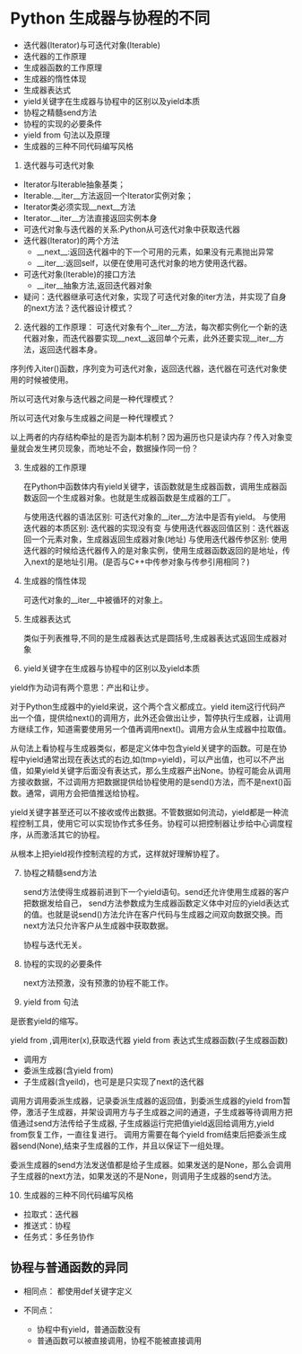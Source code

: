 # Python 生成器与协程的不同

- 迭代器(Iterator)与可迭代对象(Iterable)
- 迭代器的工作原理
- 生成器函数的工作原理
- 生成器的惰性体现
- 生成器表达式
- yield关键字在生成器与协程中的区别以及yield本质
- 协程之精髓send方法
- 协程的实现的必要条件
- yield from 句法以及原理
- 生成器的三种不同代码编写风格

1. 迭代器与可迭代对象
+ Iterator与Iterable抽象基类；
+ Iterable.\_\_iter\_\_方法返回一个Iterator实例对象；
+ Iterator类必须实现\_\_next\_\_方法
+ Iterator.\_\_iter\_\_方法直接返回实例本身
+ 可迭代对象与迭代器的关系:Python从可迭代对象中获取迭代器
+ 迭代器(Iterator)的两个方法
  - \_\_next\_\_:返回迭代器中的下一个可用的元素，如果没有元素抛出异常
  - \_\_iter\_\_:返回self，以便在使用可迭代对象的地方使用迭代器。
+ 可迭代对象(Iterable)的接口方法
  - \_\_iter\_\_抽象方法,返回迭代器对象
+ 疑问：迭代器继承可迭代对象，实现了可迭代对象的iter方法，并实现了自身的next方法？迭代器设计模式？

2. 迭代器的工作原理：
可迭代对象有个\_\_iter\_\_方法，每次都实例化一个新的迭代器对象，而迭代器要实现\_\_next\_\_返回单个元素，此外还要实现\_\_iter\_\_方法，返回迭代器本身。

序列传入iter()函数，序列变为可迭代对象，返回迭代器，迭代器在可迭代对象使用的时候被使用。

所以可迭代对象与迭代器之间是一种代理模式？

所以可迭代对象与生成器之间是一种代理模式？

以上两者的内存结构牵扯的是否为副本机制？因为遍历也只是读内存？传入对象变量就会发生拷贝现象，而地址不会，数据操作同一份？

3. 生成器的工作原理

   在Python中函数体内有yield关键字，该函数就是生成器函数，调用生成器函数返回一个生成器对象。也就是生成器函数是生成器的工厂。

   与使用迭代器的语法区别: 可迭代对象的\_\_iter\_\_方法中是否有yield。
   与使用迭代器的本质区别: 迭代器的实现没有变
   与使用迭代器返回值区别：迭代器返回一个元素对象，生成器返回生成器对象(地址)
   与使用迭代器传参区别: 使用迭代器的时候给迭代器传入的是对象实例，使用生成器函数返回的是地址，传入next的是地址引用。(是否与C++中传参对象与传参引用相同？)

4. 生成器的惰性体现
   
   可迭代对象的\_\_iter\_\_中被循环的对象上。

5. 生成器表达式

   类似于列表推导,不同的是生成器表达式是圆括号,生成器表达式返回生成器对象

6. yield关键字在生成器与协程中的区别以及yield本质

yield作为动词有两个意思：产出和让步。

对于Python生成器中的yield来说，这个两个含义都成立。yield item这行代码产出一个值，提供给next()的调用方，此外还会做出让步，暂停执行生成器，让调用方继续工作，知道需要使用另一个值再调用next()。调用方会从生成器中拉取值。

从句法上看协程与生成器类似，都是定义体中包含yield关键字的函数。可是在协程中yield通常出现在表达式的右边,如(tmp=yield)，可以产出值，也可以不产出值，如果yield关键字后面没有表达式，那么生成器产出None。协程可能会从调用方接收数据，不过调用方把数据提供给协程使用的是send()方法，而不是next()函数。通常，调用方会把值推送给协程。

yield关键字甚至还可以不接收或传出数据。不管数据如何流动，yield都是一种流程控制工具，使用它可以实现协作式多任务。协程可以把控制器让步给中心调度程序，从而激活其它的协程。

从根本上把yield视作控制流程的方式，这样就好理解协程了。

7. 协程之精髓send方法

   send方法使得生成器前进到下一个yield语句。send还允许使用生成器的客户把数据发给自己，
   send方法参数成为生成器函数定义体中对应的yield表达式的值。也就是说send()方法允许在客户代码与生成器之间双向数据交换。而next方法只允许客户从生成器中获取数据。

   协程与迭代无关。

8. 协程的实现的必要条件

   next方法预激，没有预激的协程不能工作。

9. yield from 句法

是嵌套yield的缩写。

yield from <iterable>,调用iter(x),获取迭代器
yield from <iterable>表达式生成器函数(子生成器函数)

- 调用方
- 委派生成器(含yield from)
- 子生成器(含yeild)，也可是是只实现了next的迭代器

调用方调用委派生成器，记录委派生成器的返回值，到委派生成器的yield from暂停，激活子生成器，并架设调用方与子生成器之间的通道，子生成器等待调用方把值通过send方法传给子生成器,
子生成器运行完把值yield返回给调用方,yield from恢复工作，一直往复进行。
调用方需要在每个yield from结束后把委派生成器send(None),结束子生成器的工作，并且以保证下一组处理。

委派生成器的send方法发送值都是给子生成器。如果发送的是None，那么会调用子生成器的next方法，如果发送的不是None，则调用子生成器的send方法。

10. 生成器的三种不同代码编写风格
- 拉取式：迭代器
- 推送式：协程
- 任务式：多任务协作

## 协程与普通函数的异同
+ 相同点：
  都使用def关键字定义

+ 不同点：
  - 协程中有yield，普通函数没有
  - 普通函数可以被直接调用，协程不能被直接调用